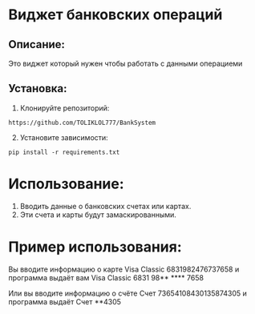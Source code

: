 # Виджет банковских операций

## Описание:

Это виджет который нужен чтобы работать с данными операциеми

## Установка:

1. Клонируйте репозиторий:
```
https://github.com/TOLIKLOL777/BankSystem
```
2. Установите зависимости:
```
pip install -r requirements.txt
```
# Использование:

1. Вводить данные о банковских счетах или картах.
2. Эти счета и карты будут замаскированными.

# Пример использования:

Вы вводите информацию о карте Visa Classic 6831982476737658 и программа выдаёт вам Visa Classic 6831 98** **** 7658

Или вы вводите информацию о счёте Счет 73654108430135874305 и программа выдаёт Счет **4305